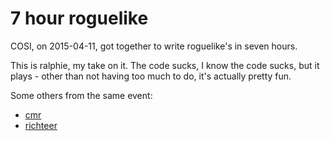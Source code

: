 # 7 hour roguelike

COSI, on 2015-04-11, got together to write roguelike's in seven hours.

This is ralphie, my take on it. The code sucks, I know the code sucks, but it plays - other than not having too much to do, it's actually pretty fun.

Some others from the same event:

* [cmr](https://github.com/cmr/seven-hour-roguelike)
* [richteer](https://github.com/richteer/wambda)
